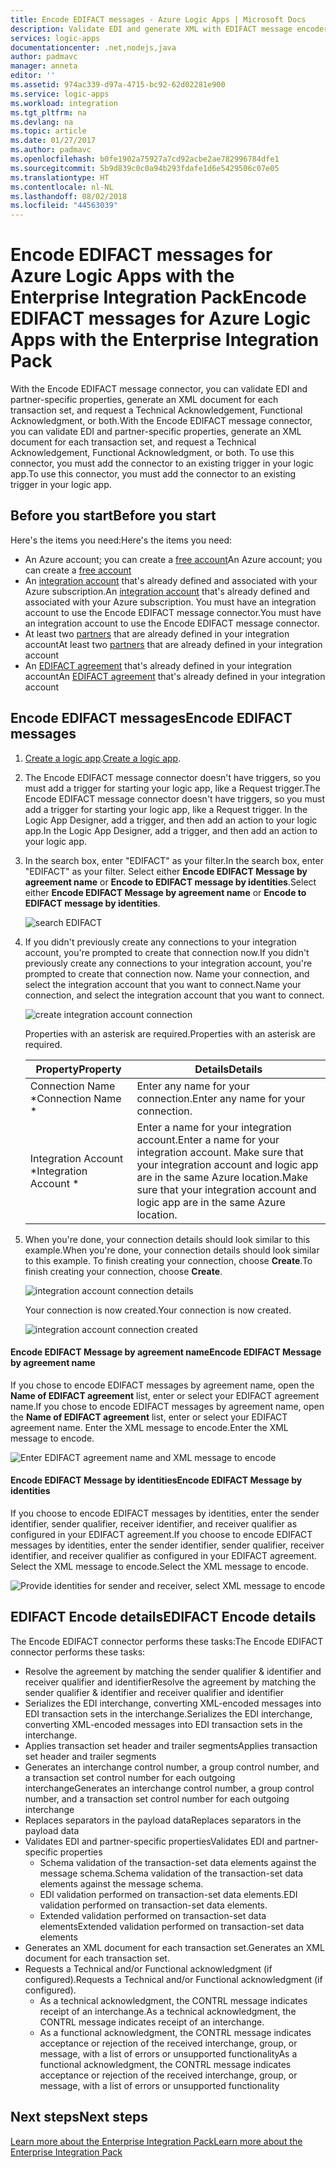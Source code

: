 ```yaml
---
title: Encode EDIFACT messages - Azure Logic Apps | Microsoft Docs
description: Validate EDI and generate XML with EDIFACT message encoder in the Enterprise Integration Pack for Azure Logic Apps
services: logic-apps
documentationcenter: .net,nodejs,java
author: padmavc
manager: anneta
editor: ''
ms.assetid: 974ac339-d97a-4715-bc92-62d02281e900
ms.service: logic-apps
ms.workload: integration
ms.tgt_pltfrm: na
ms.devlang: na
ms.topic: article
ms.date: 01/27/2017
ms.author: padmavc
ms.openlocfilehash: b0fe1902a75927a7cd92acbe2ae782996784dfe1
ms.sourcegitcommit: 5b9d839c0c0a94b293fdafe1d6e5429506c07e05
ms.translationtype: HT
ms.contentlocale: nl-NL
ms.lasthandoff: 08/02/2018
ms.locfileid: "44563039"
---
```

# <a name="encode-edifact-messages-for-azure-logic-apps-with-the-enterprise-integration-pack"></a><span data-ttu-id="61bba-103">Encode EDIFACT messages for Azure Logic Apps with the Enterprise Integration Pack</span><span class="sxs-lookup"><span data-stu-id="61bba-103">Encode EDIFACT messages for Azure Logic Apps with the Enterprise Integration Pack</span></span>

<span data-ttu-id="61bba-104">With the Encode EDIFACT message connector, you can validate EDI and partner-specific properties, generate an XML document for each transaction set, and request a Technical Acknowledgement, Functional Acknowledgment, or both.</span><span class="sxs-lookup"><span data-stu-id="61bba-104">With the Encode EDIFACT message connector, you can validate EDI and partner-specific properties, generate an XML document for each transaction set, and request a Technical Acknowledgement, Functional Acknowledgment, or both.</span></span>
<span data-ttu-id="61bba-105">To use this connector, you must add the connector to an existing trigger in your logic app.</span><span class="sxs-lookup"><span data-stu-id="61bba-105">To use this connector, you must add the connector to an existing trigger in your logic app.</span></span>

## <a name="before-you-start"></a><span data-ttu-id="61bba-106">Before you start</span><span class="sxs-lookup"><span data-stu-id="61bba-106">Before you start</span></span>

<span data-ttu-id="61bba-107">Here's the items you need:</span><span class="sxs-lookup"><span data-stu-id="61bba-107">Here's the items you need:</span></span>

* <span data-ttu-id="61bba-108">An Azure account; you can create a [free account](https://azure.microsoft.com/free)</span><span class="sxs-lookup"><span data-stu-id="61bba-108">An Azure account; you can create a [free account](https://azure.microsoft.com/free)</span></span>
* <span data-ttu-id="61bba-109">An [integration account](logic-apps-enterprise-integration-create-integration-account.md) that's already defined and associated with your Azure subscription.</span><span class="sxs-lookup"><span data-stu-id="61bba-109">An [integration account](logic-apps-enterprise-integration-create-integration-account.md) that's already defined and associated with your Azure subscription.</span></span> <span data-ttu-id="61bba-110">You must have an integration account to use the Encode EDIFACT message connector.</span><span class="sxs-lookup"><span data-stu-id="61bba-110">You must have an integration account to use the Encode EDIFACT message connector.</span></span> 
* <span data-ttu-id="61bba-111">At least two [partners](logic-apps-enterprise-integration-partners.md) that are already defined in your integration account</span><span class="sxs-lookup"><span data-stu-id="61bba-111">At least two [partners](logic-apps-enterprise-integration-partners.md) that are already defined in your integration account</span></span>
* <span data-ttu-id="61bba-112">An [EDIFACT agreement](logic-apps-enterprise-integration-edifact.md) that's already defined in your integration account</span><span class="sxs-lookup"><span data-stu-id="61bba-112">An [EDIFACT agreement](logic-apps-enterprise-integration-edifact.md) that's already defined in your integration account</span></span>

## <a name="encode-edifact-messages"></a><span data-ttu-id="61bba-113">Encode EDIFACT messages</span><span class="sxs-lookup"><span data-stu-id="61bba-113">Encode EDIFACT messages</span></span>

1. <span data-ttu-id="61bba-114">[Create a logic app](logic-apps-create-a-logic-app.md).</span><span class="sxs-lookup"><span data-stu-id="61bba-114">[Create a logic app](logic-apps-create-a-logic-app.md).</span></span>

2. <span data-ttu-id="61bba-115">The Encode EDIFACT message connector doesn't have triggers, so you must add a trigger for starting your logic app, like a Request trigger.</span><span class="sxs-lookup"><span data-stu-id="61bba-115">The Encode EDIFACT message connector doesn't have triggers, so you must add a trigger for starting your logic app, like a Request trigger.</span></span> <span data-ttu-id="61bba-116">In the Logic App Designer, add a trigger, and then add an action to your logic app.</span><span class="sxs-lookup"><span data-stu-id="61bba-116">In the Logic App Designer, add a trigger, and then add an action to your logic app.</span></span>

3.  <span data-ttu-id="61bba-117">In the search box, enter "EDIFACT" as your filter.</span><span class="sxs-lookup"><span data-stu-id="61bba-117">In the search box, enter "EDIFACT" as your filter.</span></span> <span data-ttu-id="61bba-118">Select either **Encode EDIFACT Message by agreement name** or **Encode to EDIFACT message by identities**.</span><span class="sxs-lookup"><span data-stu-id="61bba-118">Select either **Encode EDIFACT Message by agreement name** or **Encode to EDIFACT message by identities**.</span></span>
   
    ![search EDIFACT](https://docstestmedia1.blob.core.windows.net/azure-media/articles/logic-apps/media/logic-apps-enterprise-integration-edifact-encode/edifactdecodeimage1.png)  

3. <span data-ttu-id="61bba-120">If you didn't previously create any connections to your integration account, you're prompted to create that connection now.</span><span class="sxs-lookup"><span data-stu-id="61bba-120">If you didn't previously create any connections to your integration account, you're prompted to create that connection now.</span></span> <span data-ttu-id="61bba-121">Name your connection, and select the integration account that you want to connect.</span><span class="sxs-lookup"><span data-stu-id="61bba-121">Name your connection, and select the integration account that you want to connect.</span></span>

    ![create integration account connection](https://docstestmedia1.blob.core.windows.net/azure-media/articles/logic-apps/media/logic-apps-enterprise-integration-edifact-encode/edifactencodeimage1.png)  

    <span data-ttu-id="61bba-123">Properties with an asterisk are required.</span><span class="sxs-lookup"><span data-stu-id="61bba-123">Properties with an asterisk are required.</span></span>

    | <span data-ttu-id="61bba-124">Property</span><span class="sxs-lookup"><span data-stu-id="61bba-124">Property</span></span> | <span data-ttu-id="61bba-125">Details</span><span class="sxs-lookup"><span data-stu-id="61bba-125">Details</span></span> |
    | --- | --- |
    | <span data-ttu-id="61bba-126">Connection Name \*</span><span class="sxs-lookup"><span data-stu-id="61bba-126">Connection Name \*</span></span> |<span data-ttu-id="61bba-127">Enter any name for your connection.</span><span class="sxs-lookup"><span data-stu-id="61bba-127">Enter any name for your connection.</span></span> |
    | <span data-ttu-id="61bba-128">Integration Account \*</span><span class="sxs-lookup"><span data-stu-id="61bba-128">Integration Account \*</span></span> |<span data-ttu-id="61bba-129">Enter a name for your integration account.</span><span class="sxs-lookup"><span data-stu-id="61bba-129">Enter a name for your integration account.</span></span> <span data-ttu-id="61bba-130">Make sure that your integration account and logic app are in the same Azure location.</span><span class="sxs-lookup"><span data-stu-id="61bba-130">Make sure that your integration account and logic app are in the same Azure location.</span></span> |

5.  <span data-ttu-id="61bba-131">When you're done, your connection details should look similar to this example.</span><span class="sxs-lookup"><span data-stu-id="61bba-131">When you're done, your connection details should look similar to this example.</span></span> <span data-ttu-id="61bba-132">To finish creating your connection, choose **Create**.</span><span class="sxs-lookup"><span data-stu-id="61bba-132">To finish creating your connection, choose **Create**.</span></span>

    ![integration account connection details](https://docstestmedia1.blob.core.windows.net/azure-media/articles/logic-apps/media/logic-apps-enterprise-integration-edifact-encode/edifactencodeimage2.png)

    <span data-ttu-id="61bba-134">Your connection is now created.</span><span class="sxs-lookup"><span data-stu-id="61bba-134">Your connection is now created.</span></span>

    ![integration account connection created](https://docstestmedia1.blob.core.windows.net/azure-media/articles/logic-apps/media/logic-apps-enterprise-integration-edifact-encode/edifactencodeimage4.png)

#### <a name="encode-edifact-message-by-agreement-name"></a><span data-ttu-id="61bba-136">Encode EDIFACT Message by agreement name</span><span class="sxs-lookup"><span data-stu-id="61bba-136">Encode EDIFACT Message by agreement name</span></span>

<span data-ttu-id="61bba-137">If you chose to encode EDIFACT messages by agreement name, open the **Name of EDIFACT agreement** list, enter or select your EDIFACT agreement name.</span><span class="sxs-lookup"><span data-stu-id="61bba-137">If you chose to encode EDIFACT messages by agreement name, open the **Name of EDIFACT agreement** list, enter or select your EDIFACT agreement name.</span></span> <span data-ttu-id="61bba-138">Enter the XML message to encode.</span><span class="sxs-lookup"><span data-stu-id="61bba-138">Enter the XML message to encode.</span></span>

![Enter EDIFACT agreement name and XML message to encode](https://docstestmedia1.blob.core.windows.net/azure-media/articles/logic-apps/media/logic-apps-enterprise-integration-edifact-encode/edifactencodeimage6.png)

#### <a name="encode-edifact-message-by-identities"></a><span data-ttu-id="61bba-140">Encode EDIFACT Message by identities</span><span class="sxs-lookup"><span data-stu-id="61bba-140">Encode EDIFACT Message by identities</span></span>

<span data-ttu-id="61bba-141">If you choose to encode EDIFACT messages by identities, enter the sender identifier, sender qualifier, receiver identifier, and receiver qualifier as configured in your EDIFACT agreement.</span><span class="sxs-lookup"><span data-stu-id="61bba-141">If you choose to encode EDIFACT messages by identities, enter the sender identifier, sender qualifier, receiver identifier, and receiver qualifier as configured in your EDIFACT agreement.</span></span> <span data-ttu-id="61bba-142">Select the XML message to encode.</span><span class="sxs-lookup"><span data-stu-id="61bba-142">Select the XML message to encode.</span></span>

![Provide identities for sender and receiver, select XML message to encode](https://docstestmedia1.blob.core.windows.net/azure-media/articles/logic-apps/media/logic-apps-enterprise-integration-edifact-encode/edifactencodeimage7.png)

## <a name="edifact-encode-details"></a><span data-ttu-id="61bba-144">EDIFACT Encode details</span><span class="sxs-lookup"><span data-stu-id="61bba-144">EDIFACT Encode details</span></span>

<span data-ttu-id="61bba-145">The Encode EDIFACT connector performs these tasks:</span><span class="sxs-lookup"><span data-stu-id="61bba-145">The Encode EDIFACT connector performs these tasks:</span></span> 

* <span data-ttu-id="61bba-146">Resolve the agreement by matching the sender qualifier & identifier and receiver qualifier and identifier</span><span class="sxs-lookup"><span data-stu-id="61bba-146">Resolve the agreement by matching the sender qualifier & identifier and receiver qualifier and identifier</span></span>
* <span data-ttu-id="61bba-147">Serializes the EDI interchange, converting XML-encoded messages into EDI transaction sets in the interchange.</span><span class="sxs-lookup"><span data-stu-id="61bba-147">Serializes the EDI interchange, converting XML-encoded messages into EDI transaction sets in the interchange.</span></span>
* <span data-ttu-id="61bba-148">Applies transaction set header and trailer segments</span><span class="sxs-lookup"><span data-stu-id="61bba-148">Applies transaction set header and trailer segments</span></span>
* <span data-ttu-id="61bba-149">Generates an interchange control number, a group control number, and a transaction set control number for each outgoing interchange</span><span class="sxs-lookup"><span data-stu-id="61bba-149">Generates an interchange control number, a group control number, and a transaction set control number for each outgoing interchange</span></span>
* <span data-ttu-id="61bba-150">Replaces separators in the payload data</span><span class="sxs-lookup"><span data-stu-id="61bba-150">Replaces separators in the payload data</span></span>
* <span data-ttu-id="61bba-151">Validates EDI and partner-specific properties</span><span class="sxs-lookup"><span data-stu-id="61bba-151">Validates EDI and partner-specific properties</span></span>
  * <span data-ttu-id="61bba-152">Schema validation of the transaction-set data elements against the message schema.</span><span class="sxs-lookup"><span data-stu-id="61bba-152">Schema validation of the transaction-set data elements against the message schema.</span></span>
  * <span data-ttu-id="61bba-153">EDI validation performed on transaction-set data elements.</span><span class="sxs-lookup"><span data-stu-id="61bba-153">EDI validation performed on transaction-set data elements.</span></span>
  * <span data-ttu-id="61bba-154">Extended validation performed on transaction-set data elements</span><span class="sxs-lookup"><span data-stu-id="61bba-154">Extended validation performed on transaction-set data elements</span></span>
* <span data-ttu-id="61bba-155">Generates an XML document for each transaction set.</span><span class="sxs-lookup"><span data-stu-id="61bba-155">Generates an XML document for each transaction set.</span></span>
* <span data-ttu-id="61bba-156">Requests a Technical and/or Functional acknowledgment (if configured).</span><span class="sxs-lookup"><span data-stu-id="61bba-156">Requests a Technical and/or Functional acknowledgment (if configured).</span></span>
  * <span data-ttu-id="61bba-157">As a technical acknowledgment, the CONTRL message indicates receipt of an interchange.</span><span class="sxs-lookup"><span data-stu-id="61bba-157">As a technical acknowledgment, the CONTRL message indicates receipt of an interchange.</span></span>
  * <span data-ttu-id="61bba-158">As a functional acknowledgment, the CONTRL message indicates acceptance or rejection of the received interchange, group, or message, with a list of errors or unsupported functionality</span><span class="sxs-lookup"><span data-stu-id="61bba-158">As a functional acknowledgment, the CONTRL message indicates acceptance or rejection of the received interchange, group, or message, with a list of errors or unsupported functionality</span></span>

## <a name="next-steps"></a><span data-ttu-id="61bba-159">Next steps</span><span class="sxs-lookup"><span data-stu-id="61bba-159">Next steps</span></span>
[<span data-ttu-id="61bba-160">Learn more about the Enterprise Integration Pack</span><span class="sxs-lookup"><span data-stu-id="61bba-160">Learn more about the Enterprise Integration Pack</span></span>](logic-apps-enterprise-integration-overview.md "Learn about Enterprise Integration Pack") 







